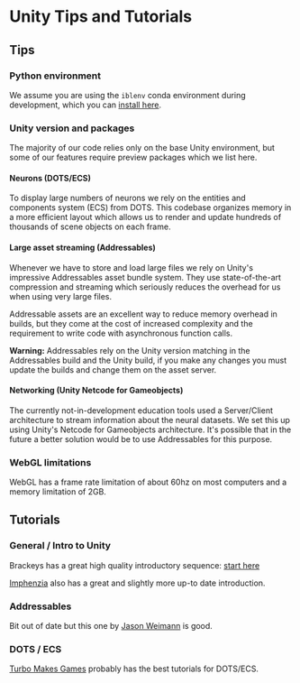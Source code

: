 # Unity Tips and Tutorials

## Tips

### Python environment

We assume you are using the `iblenv` conda environment during development, which you can [install here](https://github.com/int-brain-lab/iblenv).

### Unity version and packages

The majority of our code relies only on the base Unity environment, but some of our features require preview packages which we list here.

#### Neurons (DOTS/ECS)

To display large numbers of neurons we rely on the entities and components system (ECS) from DOTS. This codebase organizes memory in a more efficient layout which allows us to render and update hundreds of thousands of scene objects on each frame.

#### Large asset streaming (Addressables)

Whenever we have to store and load large files we rely on Unity's impressive Addressables asset bundle system. They use state-of-the-art compression and streaming which seriously reduces the overhead for us when using very large files. 

Addressable assets are an excellent way to reduce memory overhead in builds, but they come at the cost of increased complexity and the requirement to write code with asynchronous function calls.

**Warning:** Addressables rely on the Unity version matching in the Addressables build and the Unity build, if you make any changes you must update the builds and change them on the asset server.

#### Networking (Unity Netcode for Gameobjects)

The currently not-in-development education tools used a Server/Client architecture to stream information about the neural datasets. We set this up using Unity's Netcode for Gameobjects architecture. It's possible that in the future a better solution would be to use Addressables for this purpose.

### WebGL limitations

WebGL has a frame rate limitation of about 60hz on most computers and a memory limitation of 2GB.

## Tutorials

### General / Intro to Unity

Brackeys has a great high quality introductory sequence: [start here](https://www.youtube.com/watch?v=j48LtUkZRjU&list=PLPV2KyIb3jR5QFsefuO2RlAgWEz6EvVi6)

[Imphenzia](https://www.youtube.com/watch?v=pwZpJzpE2lQ) also has a great and slightly more up-to date introduction.

### Addressables

Bit out of date but this one by [Jason Weimann](https://www.youtube.com/watch?v=uNpBS0LPhaU) is good.

### DOTS / ECS

[Turbo Makes Games](https://www.youtube.com/c/TurboMakesGames) probably has the best tutorials for DOTS/ECS. 